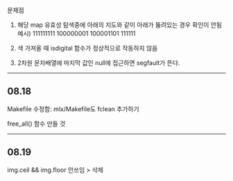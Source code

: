 문제점

1. 해당 map 유효성 탐색중에 아래의 지도와 같이 아래가 뚫려있는 경우 확인이 안됨
예시)
111111111
100000001
100001101
111111

2. 색 가져올 때 isdigital 함수가 정상적으로 작동하지 않음

3. 2차원 문자배열에 마지막 값인 null에 접근하면 segfault가 뜬다.

------------------------------------------------------

## 08.18

Makefile 수정함: mlx/Makefile도 fclean 추가하기

free_all() 함수 만들 것

------------------------------------------------------

## 08.19

img.ceil && img.floor 안쓰임 > 삭제